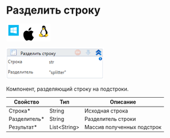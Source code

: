 # Разделить строку

![](<../../../../.gitbook/assets/image (100) (1) (1) (1) (1) (1) (1) (1) (2) (101).png>)

![](<../../../../.gitbook/assets/image (307).png>)

Компонент, разделяющий строку на подстроки.

| Свойство      | Тип           | Описание                   |
| ------------- | ------------- | -------------------------- |
| Строка\*      | String        | Исходная строка            |
| Разделитель\* | String        | Разделитель строки         |
| Результат\*   | List\<String> | Массив полученных подстрок |
